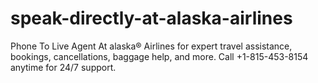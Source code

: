 # speak-directly-at-alaska-airlines
Phone To Live Agent At alaska® Airlines for expert travel assistance, bookings, cancellations, baggage help, and more. Call +1-815-453-8154 anytime for 24/7 support.
